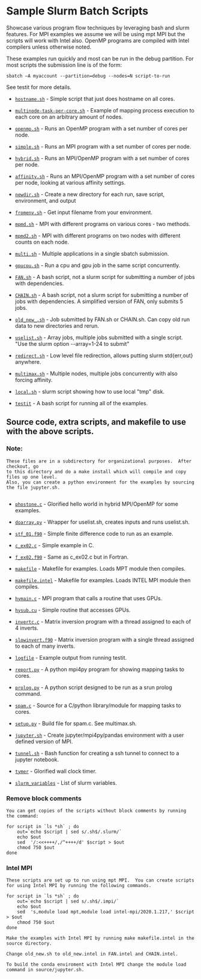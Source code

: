 # Sample Slurm Batch Scripts

Showcase various program flow techniques by leveraging bash and slurm features.  For 
MPI examples we assume we will be using mpt MPI but the scripts will work with Intel 
also.  OpenMP programs are compiled with Intel compilers unless otherwise noted.  

These examples run quickly and most can be run in the debug partition.  For most 
scripts the submission line is of the form:

```
sbatch –A myaccount --partition=debug --nodes=N script-to-run
```

See testit for more details.


* [`hostname.sh`](./hostname.sh) - Simple script that just does hostname on all cores.  

* [`multinode-task-per-core.sh`](./multinode-task-per-core.sh) - Example of mapping process execution to each core on an arbitrary amount of nodes.

* [`openmp.sh`](./openmp.sh) - Runs an OpenMP  program with a set number of cores per node.

* [`simple.sh`](./simple.sh) - Runs an MPI program with a set number of cores per node.

* [`hybrid.sh`](./hybrid.sh) - Runs an MPI/OpenMP program with a set number of cores per node.

* [`affinity.sh`](./affinity.sh) - Runs an MPI/OpenMP program with a set number of cores per node, looking at various affinity settings.

* [`newdir.sh`](./newdir.sh) - Create a new directory for each run, save script, environment, and output

* [`fromenv.sh`](./fromenv.sh) - Get input filename from your environment.

* [`mpmd.sh`](./mpmd.sh) - MPI with different programs on various cores - two methods.

* [`mpmd2.sh`](./mpmd2.sh) - MPI with different programs on two nodes with different counts on each node.

* [`multi.sh`](./multi.sh) - Multiple applications in a single sbatch submission.

* [`gpucpu.sh`](./gpucpu.sh) - Run a cpu and gpu job in the same script concurrently.

* [`FAN.sh`](./FAN.sh) - A bash script, not a slurm script for submitting a number of jobs with dependencies.  

* [`CHAIN.sh`](./CHAIN.sh) - A bash script, not a slurm script for submitting a number of jobs with dependencies.  A simplified version of FAN, only submits 5 jobs.

* [`old_new_.sh`](./old_new_.sh) - Job submitted by FAN.sh or CHAIN.sh.  Can copy old run data to new directories and rerun.  

* [`uselist.sh`](./uselist.sh) - Array jobs, multiple jobs submitted with a single script. "Use the slurm option --array=1-24 to submit"

* [`redirect.sh`](./redirect.sh) - Low level file redirection, allows putting slurm std{err,out} anywhere.

* [`multimax.sh`](./multimax.sh) - Multiple nodes, multiple jobs concurrently with also forcing affinity.

* [`local.sh`](./local.sh) - slurm script showing how to use local \"tmp\" disk.

* [`testit`](./testit) - A bash script for running all of the examples.


## Source code, extra scripts, and makefile to use with the above scripts.
### Note:

```
These files are in a subdirectory for organizational purposes.  After checkout, go 
to this directory and do a make install which will compile and copy files up one level.  
Also, you can create a python environment for the examples by sourcing the file jupyter.sh.
 
```

* [`phostone.c`](source/phostone.c) - Glorified hello world in hybrid MPI/OpenMP for some examples.

* [`doarray.py`](source/doarray.py) - Wrapper for uselist.sh, creates inputs and runs uselist.sh.

* [`stf_01.f90`](source/stf_01.f90) - Simple finite difference code to run as an example.

* [`c_ex02.c`](source/c_ex02.c0) - Simple example in C.

* [`f_ex02.f90`](source/f_ex02.f90) - Same as c_ex02.c but in Fortran.

* [`makefile`](source/makefile) - Makefile for examples. Loads MPT module then compiles.

* [`makefile.intel`](source/makefile) - Makefile for examples. Loads INTEL MPI module then compiles.

* [`hymain.c`](source/hymain.c) - MPI program that calls a routine that uses GPUs.

* [`hysub.cu`](source/hysub.cu) - Simple routine that accesses GPUs. 

* [`invertc.c`](source/invertc.c) - Matrix inversion program with a thread assigned to each of 4 inverts.

* [`slowinvert.f90`](source/slowinvert.f90) - Matrix inversion program with a single thread assigned to each of many inverts.

* [`logfile`](source/logfile) - Example output from running testit.

* [`report.py`](source/report.py) - A python mpi4py program for showing mapping tasks to cores.

* [`prolog.py`](source/prolog.py) - A python script designed to be run as a srun prolog command.

* [`spam.c`](source/spam.c) - Source for a C/python library/module for mapping tasks to cores.

* [`setup.py`](source/setup.py) - Build file for spam.c. See multimax.sh.

* [`jupyter.sh`](source/jupyter.sh) - Create jupyter/mpi4py/pandas environment with a user defined version of MPI. 

* [`tunnel.sh`](source/tunnel.sh) - Bash function for creating a ssh tunnel to connect to a jupyter notebook.  
 
* [`tymer`](source/tymer) - Glorified wall clock timer.

* [`slurm_variables`](source/slurm_variables) - List of slurm variables.


### Remove block comments
```
You can get copies of the scripts without block comments by running the command:

for script in `ls *sh` ; do
    out=`echo $script | sed s/.sh$/.slurm/`
    echo $out
    sed  '/:<<++++/,/^++++/d' $script > $out
    chmod 750 $out
done
```

### Intel MPI

```
These scripts are set up to run using mpt MPI.  You can create scripts
for using Intel MPI by running the following commands.

for script in `ls *sh` ; do
    out=`echo $script | sed s/.sh$/.impi/`
    echo $out
    sed  's,module load mpt,module load intel-mpi/2020.1.217,' $script > $out
    chmod 750 $out
done

Make the examples with Intel MPI by running make makefile.intel in the source directory.

Change old_new.sh to old_new.intel in FAN.intel and CHAIN.intel.

To build the conda enviroment with Intel MPI change the module load command in source/jupyter.sh.

```
